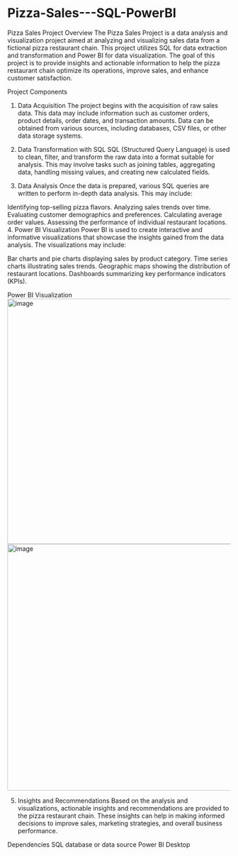 # Pizza-Sales---SQL-PowerBI

Pizza Sales Project
Overview
The Pizza Sales Project is a data analysis and visualization project aimed at analyzing and visualizing sales data from a fictional pizza restaurant chain. This project utilizes SQL for data extraction and transformation and Power BI for data visualization. The goal of this project is to provide insights and actionable information to help the pizza restaurant chain optimize its operations, improve sales, and enhance customer satisfaction.

Project Components
1. Data Acquisition
The project begins with the acquisition of raw sales data. This data may include information such as customer orders, product details, order dates, and transaction amounts. Data can be obtained from various sources, including databases, CSV files, or other data storage systems.

2. Data Transformation with SQL
SQL (Structured Query Language) is used to clean, filter, and transform the raw data into a format suitable for analysis. This may involve tasks such as joining tables, aggregating data, handling missing values, and creating new calculated fields.

3. Data Analysis
Once the data is prepared, various SQL queries are written to perform in-depth data analysis. This may include:

Identifying top-selling pizza flavors.
Analyzing sales trends over time.
Evaluating customer demographics and preferences.
Calculating average order values.
Assessing the performance of individual restaurant locations.
4. Power BI Visualization
Power BI is used to create interactive and informative visualizations that showcase the insights gained from the data analysis. The visualizations may include:

Bar charts and pie charts displaying sales by product category.
Time series charts illustrating sales trends.
Geographic maps showing the distribution of restaurant locations.
Dashboards summarizing key performance indicators (KPIs).

Power BI Visualization
<img width="1003" height="553" alt="image" src="https://github.com/user-attachments/assets/0c2ff5b2-8ef3-46ea-ad9d-b8599deb3a54" />
<img width="1002" height="556" alt="image" src="https://github.com/user-attachments/assets/f26c03cf-947a-447f-a581-75b89b83a6e3" />

5. Insights and Recommendations
Based on the analysis and visualizations, actionable insights and recommendations are provided to the pizza restaurant chain. These insights can help in making informed decisions to improve sales, marketing strategies, and overall business performance.

Dependencies
SQL database or data source
Power BI Desktop

